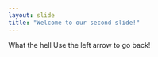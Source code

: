```yaml
---
layout: slide
title: "Welcome to our second slide!"
---
```

What the hell
Use the left arrow to go back!

